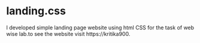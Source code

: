 # landing.css
I developed simple landing page  website using html CSS for the task of web wise lab.to see the website visit https://kritika900.
